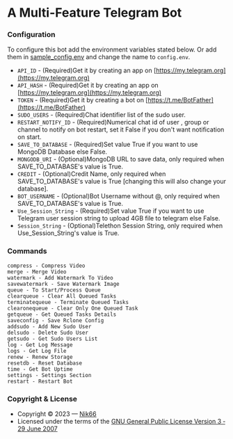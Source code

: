 # A Multi-Feature Telegram Bot


### Configuration
To configure this bot add the environment variables stated below. Or add them in [sample_config.env](./sample_config.env) and change the name to `config.env`.
- `API_ID` - (Required)Get it by creating an app on [https://my.telegram.org](https://my.telegram.org)
- `API_HASH` - (Required)Get it by creating an app on [https://my.telegram.org](https://my.telegram.org)
- `TOKEN` - (Required)Get it by creating a bot on [https://t.me/BotFather](https://t.me/BotFather)
- `SUDO_USERS` - (Required)Chat identifier list of the sudo user.
- `RESTART_NOTIFY_ID` - (Required)Numerical chat id of user , group or channel to notify on bot restart, set it False if you don't want notification on start.
- `SAVE_TO_DATABASE` - (Required)Set value True if you want to use MongoDB Database else False.
- `MONGODB_URI` - (Optional)MongoDB URL to save data, only required when SAVE_TO_DATABASE's value is True.
- `CREDIT` - (Optional)Credit Name, only required when SAVE_TO_DATABASE's value is True [changing this will also change your database].
- `BOT_USERNAME` - (Optional)Bot Username without @, only required when SAVE_TO_DATABASE's value is True.
- `Use_Session_String` - (Required)Set value True if you want to use Telegram user session string to upload 4GB file to telegram else False.
- `Session_String` - (Optional)Telethon Session String, only required when Use_Session_String's value is True.

### Commands
```
compress - Compress Video
merge - Merge Video
watermark - Add Watermark To Video
savewatermark - Save Watermark Image
queue - To Start/Process Queue
clearqueue - Clear All Queued Tasks
terminatequeue - Terminate Queued Tasks
clearonequeue - Clear Only One Queued Task
getqueue - Get Queued Tasks Details
saveconfig - Save Rclone Config
addsudo - Add New Sudo User
delsudo - Delete Sudo User
getsudo - Get Sudo Users List
log - Get Log Message
logs - Get Log File
renew - Renew Storage
resetdb - Reset Database
time - Get Bot Uptime
settings - Settings Section
restart - Restart Bot
```



### Copyright & License
- Copyright &copy; 2023 &mdash; [Nik66](https://github.com/sahilgit55)
- Licensed under the terms of the [GNU General Public License Version 3 &dash; 29 June 2007](./LICENSE)